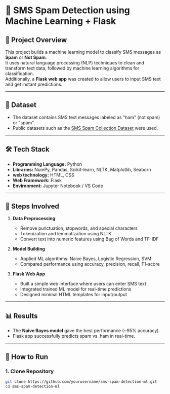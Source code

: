 # 📱 SMS Spam Detection using Machine Learning + Flask

## 📌 Project Overview
This project builds a machine learning model to classify SMS messages as **Spam** or **Not Spam**.  
It uses natural language processing (NLP) techniques to clean and transform text data, followed by machine learning algorithms for classification.  
Additionally, a **Flask web app** was created to allow users to input SMS text and get instant predictions.

---

## 📂 Dataset
- The dataset contains SMS text messages labeled as "ham" (not spam) or "spam".
- Public datasets such as the [SMS Spam Collection Dataset](https://archive.ics.uci.edu/ml/datasets/sms+spam+collection) were used.

---

## 🛠️ Tech Stack
- **Programming Language:** Python  
- **Libraries:** NumPy, Pandas, Scikit-learn, NLTK, Matplotlib, Seaborn
- **web technology:** HTML, CSS
- **Web Framework:** Flask
- **Environment:** Jupyter Notebook / VS Code  

---

## 🚀 Steps Involved
1. **Data Preprocessing**
   - Remove punctuation, stopwords, and special characters
   - Tokenization and lemmatization using NLTK
   - Convert text into numeric features using Bag of Words and TF-IDF  

2. **Model Building**
   - Applied ML algorithms: Naive Bayes, Logistic Regression, SVM
   - Compared performance using accuracy, precision, recall, F1-score  

3. **Flask Web App**
   - Built a simple web interface where users can enter SMS text
   - Integrated trained ML model for real-time predictions
   - Designed minimal HTML templates for input/output  

---

## 📊 Results
- The **Naive Bayes model** gave the best performance (~95% accuracy).  
- Flask app successfully predicts spam vs. ham in real-time.  

---

## 📌 How to Run

### 1. Clone Repository
```bash
git clone https://github.com/yourusername/sms-spam-detection-ml.git
cd sms-spam-detection-ml
